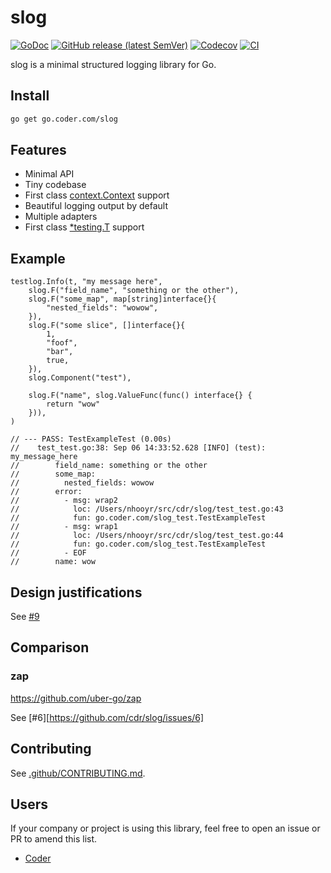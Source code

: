 # slog

[![GoDoc](https://godoc.org/go.coder.com/slog?status.svg)](https://godoc.org/go.coder.com/slog)
[![GitHub release (latest SemVer)](https://img.shields.io/github/v/release/cdr/slog?color=critical&sort=semver)](https://github.com/cdr/slog/releases)
[![Codecov](https://img.shields.io/codecov/c/github/cdr/slog.svg?color=success)](https://codecov.io/gh/cdr/slog)
[![CI](https://img.shields.io/circleci/build/github/cdr/slog?label=ci)](https://github.com/cdr/slog/commits/master)

slog is a minimal structured logging library for Go.

## Install

```bash
go get go.coder.com/slog
```

## Features

- Minimal API
- Tiny codebase
- First class [context.Context](https://blog.golang.org/context) support
- Beautiful logging output by default
- Multiple adapters
- First class [\*testing.T](https://godoc.org/go.coder.com/slog/testlog) support

## Example

```
testlog.Info(t, "my message here",
    slog.F("field_name", "something or the other"),
    slog.F("some_map", map[string]interface{}{
        "nested_fields": "wowow",
    }),
    slog.F("some slice", []interface{}{
        1,
        "foof",
        "bar",
        true,
    }),
    slog.Component("test"),

    slog.F("name", slog.ValueFunc(func() interface{} {
        return "wow"
    })),
)

// --- PASS: TestExampleTest (0.00s)
//    test_test.go:38: Sep 06 14:33:52.628 [INFO] (test): my_message_here
//        field_name: something or the other
//        some_map:
//          nested_fields: wowow
//        error:
//          - msg: wrap2
//            loc: /Users/nhooyr/src/cdr/slog/test_test.go:43
//            fun: go.coder.com/slog_test.TestExampleTest
//          - msg: wrap1
//            loc: /Users/nhooyr/src/cdr/slog/test_test.go:44
//            fun: go.coder.com/slog_test.TestExampleTest
//          - EOF
//        name: wow
```

## Design justifications

See [#9](https://github.com/cdr/slog/issues/9)

## Comparison

### zap

https://github.com/uber-go/zap

See [#6][https://github.com/cdr/slog/issues/6]

## Contributing

See [.github/CONTRIBUTING.md](.github/CONTRIBUTING.md).

## Users

If your company or project is using this library, feel free to open an issue or PR to amend this list.

- [Coder](https://github.com/cdr)
